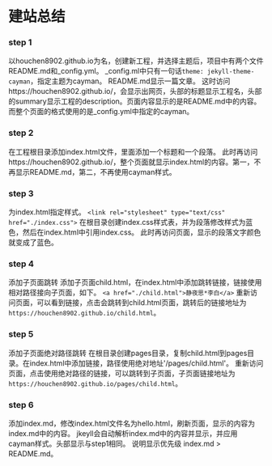 
# 建站总结

### step 1
以houchen8902.github.io为名，创建新工程，并选择主题后，项目中有两个文件README.md和_config.yml。
_config.ml中只有一句话`theme: jekyll-theme-cayman`，指定主题为cayman。
README.md显示一篇文章。
这时访问https://houchen8902.github.io/，会显示出网页，头部的标题显示工程名，头部的summary显示工程的description。页面内容显示的是README.md中的内容。而整个页面的格式使用的是_config.yml中指定的cayman。

### step 2
在工程根目录添加index.html文件，里面添加一个标题和一个段落。
此时再访问https://houchen8902.github.io/，整个页面就显示index.html的内容。第一，不再显示README.md，第二，不再使用cayman样式。

### step 3
为index.html指定样式。
`<link rel="stylesheet" type="text/css" href="./index.css">`
在根目录创建index.css样式表，并为段落修改样式为蓝色，然后在index.html中引用index.css。
此时再访问页面，显示的段落文字颜色就变成了蓝色。

### step 4
添加子页面跳转
添加子页面child.html，在index.html中添加跳转链接，链接使用相对路径接向子页面，如下。
`<a href="./child.html">静夜思*李白</a>`
重新访问页面，可以看到链接，点击会跳转到child.html页面，跳转后的链接地址为`https://houchen8902.github.io/child.html`。

### step 5
添加子页面绝对路径跳转
在根目录创建pages目录，复制child.html到pages目录。在index.html中添加链接，路径使用绝对地址'/pages/child.html'。
重新访问页面，点击使用绝对路径的链接，可以跳转到子页面，子页面链接地址为`https://houchen8902.github.io/pages/child.html`。

### step 6
添加index.md，修改index.html文件名为hello.html，刷新页面，显示的内容为index.md中的内容。
jkeyll会自动解析index.md中的内容并显示，并应用cayman样式。头部显示与step1相同。
说明显示优先级 index.md > README.md。
